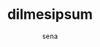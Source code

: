 ---
layout: ipsumpage

title: dilmesipsum
key: dilma
description: "Dilmes Ipsum, mais parágrafos, mais rapidez e mais asneiras da nossa presidentA!"
site: "http://www.dilmesipsum.com.br/"
author: sena
collaborative: true
language: Português


titleColor: "#ff0000"
descColor: "#ff0000"

genBtnBgColor: "#ff0000"
genBtnTextColor: "#ffffff"

labelTextColor: "#ffffff"
labelBgColor: "#ff0000"
labelBorderColor: "#000000"

genBtnText: "Dobrar meta!"
paragraphText: "Metas"

text:
- "Primeiro eu queria cumprimentar os internautas. -Oi Internautas!"
- "Depois dizer que o meio ambiente é sem dúvida nenhuma uma ameaça ao desenvolvimento sustentável."
- "E isso significa que é uma ameaça pro futuro do nosso planeta e dos nossos países."
- "O desemprego beira 20%, ou seja, 1 em cada 4 portugueses."
- "No meu xinélo da humildade eu gostaria muito de ver o Neymar e o Ganso."
- "Por que eu acho que...."
- "11 entre 10 brasileiros gostariam."
- "Você veja, eu já vi, parei de ver. Voltei a ver."
- "Acho que o Neymar e o Ganso têm essa capacidade de fazer a gente olhar."
- "A única área que eu acho, que vai exigir muita atenção nossa"
- "Aí eu já aventei a hipótese de até criar um ministério."
- "É na área de... Na área... Eu diria assim, como uma espécie de analogia com o que acontece na área agrícola."
- "Ai você fala o seguinte: \"- Mas vocês acabaram isso?\" Vou te falar: -\"Não, está em andamento!\" Tem obras que \"vai\" durar pra depois de 2010."
- "Agora, por isso, nós já não desenhamos, não começamos a fazer projeto do que nós \"podêmo fazê\"? 11, 12, 13, 14... Por que é que não?"
- "A população ela precisa da Zona Franca de Manau, porque na Zona franca de Manaus, não é uma zona de exportação, é uma zona para o Brasil."
- "Portanto ela tem um objetivo, ela evita o desmatamento, que é altamente lucravito."
- "Derrubar arvores da natureza é muito lucrativo!"
- "Se hoje é o dia das crianças... Ontem eu disse: o dia da criança é o dia da mãe, dos pais, das professoras, mas também é o dia dos animais."
- "Sempre que você olha uma criança, há sempre uma figura oculta, que é um cachorro atrás. O que é algo muito importante!"
- "Todos as descrições das pessoas são sobre a humanidade do atendimento, a pessoa pega no pulso, examina, olha com carinho."
- "Então eu acho que vai ter outra coisa, que os médicos cubanos trouxeram pro brasil, um alto grau de humanidade."
- "Eu dou dinheiro pra minha filha. Eu dou dinheiro pra ela viajar, então é... é..."
- "Já vivi muito sem dinheiro, já vivi muito com dinheiro."
- "-Jornalista: Coloca esse dinheiro na poupança que a senhora ganha R$10 mil por mês. -Dilma: O que que é R$10 mil?"
---